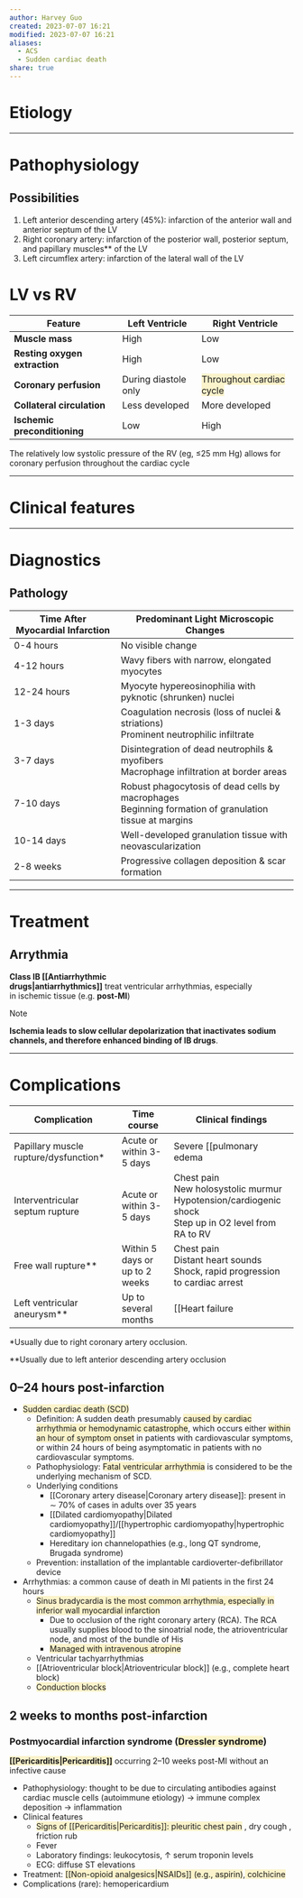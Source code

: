 ```yaml
---
author: Harvey Guo
created: 2023-07-07 16:21
modified: 2023-07-07 16:21
aliases:
  - ACS
  - Sudden cardiac death
share: true
---
```

# Etiology


---
# Pathophysiology
## Possibilities
1. Left anterior descending artery (45%): infarction of the anterior wall and anterior septum of the LV
2. Right coronary artery: infarction of the posterior wall, posterior septum, and papillary muscles** of the LV
3. Left circumflex artery: infarction of the lateral wall of the LV
# LV vs RV
| Feature                       | Left Ventricle       | Right Ventricle                                                                 |
| ----------------------------- | -------------------- | ------------------------------------------------------------------------------- |
| **Muscle mass**               | High                 | Low                                                                             |
| **Resting oxygen extraction** | High                 | Low                                                                             |
| **Coronary perfusion**        | During diastole only | <span style="background:rgba(240, 200, 0, 0.2)">Throughout cardiac cycle</span> |
| **Collateral circulation**    | Less developed       | More developed                                                                  |
| **Ischemic preconditioning**  | Low                  | High                                                                            |

The relatively low systolic pressure of the RV (eg, ≤25 mm Hg) allows for coronary perfusion throughout the cardiac cycle

---
# Clinical features


---
# Diagnostics
## Pathology

| Time After Myocardial Infarction | Predominant Light Microscopic Changes                                                                    |
| -------------------------------- | -------------------------------------------------------------------------------------------------------- |
| 0-4 hours                        | No visible change                                                                                        |
| 4-12 hours                       | Wavy fibers with narrow, elongated myocytes                                                              |
| 12-24 hours                      | Myocyte hypereosinophilia with pyknotic (shrunken) nuclei                                                |
| 1-3 days                         | Coagulation necrosis (loss of nuclei & striations)<br>Prominent neutrophilic infiltrate                  |
| 3-7 days                         | Disintegration of dead neutrophils & myofibers<br>Macrophage infiltration at border areas                |
| 7-10 days                        | Robust phagocytosis of dead cells by macrophages<br>Beginning formation of granulation tissue at margins |
| 10-14 days                       | Well-developed granulation tissue with neovascularization                                                |
| 2-8 weeks                        | Progressive collagen deposition & scar formation                                                         |

---
# Treatment
## Arrythmia 
**Class IB [[Antiarrhythmic drugs|antiarrhythmics]]** treat ventricular arrhythmias, especially in ischemic tissue (e.g. **post-MI**)
>[!note] 
>**Ischemia leads to slow cellular depolarization that inactivates sodium channels, and therefore enhanced binding of IB drugs**.

---
# Complications
| Complication                  | Time course                 | Clinical findings                                                                 |
|-------------------------------|-----------------------------|-----------------------------------------------------------------------------------|
| Papillary muscle rupture/dysfunction* | Acute or within 3-5 days   | Severe [[pulmonary edema|pulmonary edema]], respiratory distress<br>New early systolic murmur (acute MR)<br>Hypotension/cardiogenic shock  |
| Interventricular septum rupture | Acute or within 3-5 days   | Chest pain<br>New holosystolic murmur<br>Hypotension/cardiogenic shock<br>Step up in O2 level from RA to RV |
| Free wall rupture**            | Within 5 days or up to 2 weeks | Chest pain<br>Distant heart sounds<br>Shock, rapid progression to cardiac arrest   |
| Left ventricular aneurysm**    | Up to several months        | [[Heart failure|Heart failure]]<br>[[Coronary artery disease\|Angina]], ventricular arrhythmias                                  |
*Usually due to right coronary artery occlusion.

**Usually due to left anterior descending artery occlusion

## 0–24 hours post-infarction
- <span style="background:rgba(240, 200, 0, 0.2)">Sudden cardiac death (SCD)</span>
	- Definition: A sudden death presumably <span style="background:rgba(240, 200, 0, 0.2)">caused by cardiac arrhythmia or hemodynamic catastrophe</span>, which occurs either <span style="background:rgba(240, 200, 0, 0.2)">within an hour of symptom onset</span> in patients with cardiovascular symptoms, or within 24 hours of being asymptomatic in patients with no cardiovascular symptoms. 
	- Pathophysiology: <span style="background:rgba(240, 200, 0, 0.2)">Fatal ventricular arrhythmia</span> is considered to be the underlying mechanism of SCD. 
	- Underlying conditions
		- [[Coronary artery disease|Coronary artery disease]]: present in ∼ 70% of cases in adults over 35 years 
		- [[Dilated cardiomyopathy|Dilated cardiomyopathy]]/[[hypertrophic cardiomyopathy|hypertrophic cardiomyopathy]]
		- Hereditary ion channelopathies (e.g., long QT syndrome, Brugada syndrome)
	- Prevention: installation of the implantable cardioverter-defibrillator device 
- Arrhythmias: a common cause of death in MI patients in the first 24 hours 
	- <span style="background:rgba(240, 200, 0, 0.2)">Sinus bradycardia is the most common arrhythmia, especially in inferior wall myocardial infarction</span>
		- Due to occlusion of the right coronary artery (RCA).  The RCA usually supplies blood to the sinoatrial node, the atrioventricular node, and most of the bundle of His
		- <span style="background:rgba(240, 200, 0, 0.2)">Managed with intravenous atropine</span>
	- Ventricular tachyarrhythmias
	- [[Atrioventricular block|Atrioventricular block]] (e.g., complete heart block)
	- <span style="background:rgba(240, 200, 0, 0.2)">Conduction blocks</span>
## 2 weeks to months post-infarction
### Postmyocardial infarction syndrome (<span style="background:rgba(240, 200, 0, 0.2)">Dressler syndrome</span>)
<span style="background:rgba(240, 200, 0, 0.2)">**[[Pericarditis|Pericarditis]]**</span> occurring 2–10 weeks post-MI without an infective cause 
- Pathophysiology: thought to be due to circulating antibodies against cardiac muscle cells (autoimmune etiology) → immune complex deposition → inflammation
- Clinical features
	- <span style="background:rgba(240, 200, 0, 0.2)">Signs of [[Pericarditis|Pericarditis]]: pleuritic chest pain</span> , dry cough , friction rub
	- Fever
	- Laboratory findings: leukocytosis, ↑ serum troponin levels
	- ECG: diffuse ST elevations
- Treatment: <span style="background:rgba(240, 200, 0, 0.2)">[[Non-opioid analgesics|NSAIDs]] (e.g., aspirin)</span>,<span style="background:rgba(240, 200, 0, 0.2)"> colchicine</span>
- Complications (rare): hemopericardium